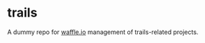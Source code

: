 trails
======

A dummy repo for [waffle.io](http://waffle.io) management of trails-related projects.
